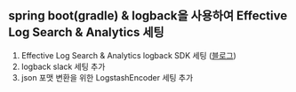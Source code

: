 ## spring boot(gradle) & logback을 사용하여 Effective Log Search & Analytics 세팅

1. Effective Log Search & Analytics logback SDK 세팅 ([블로그](https://taetoungs-branch.tistory.com/221))
2. logback slack 세팅 추가
3. json 포맷 변환을 위한 LogstashEncoder 세팅 추가
